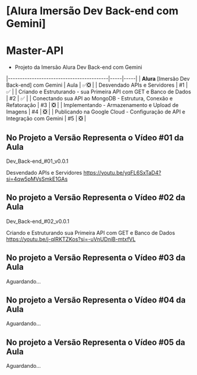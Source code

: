 # [Alura Imersão Dev Back-end com Gemini] 
# Master-API 

* Projeto da Imersão Alura Dev Back-end com Gemini

|------------------------------------------|-----|-----|
| **Alura** [Imersão Dev Back-end] com Gemini | Aula | ✅❎ |
| Desvendado APIs e Servidores | #1 | ✅ |
| Criando e Estruturando - sua Primeira API com GET e Banco de Dados | #2 | ✅ |
| Conectando sua API ao MongoDB - Estrutura, Conexão e Refatoração | #3 | ❎ |
| Implementando - Armazenamento e Upload de Imagens | #4 | ❎ |
| Publicando na Google Cloud - Configuração de API e Integração com Gemini | #5 | ❎ |


## No Projeto a Versão Representa o Vídeo #01 da Aula


Dev_Back-end_#01_v0.0.1

Desvendado APIs e Servidores 
https://youtu.be/yqFL6SxTaD4?si=4qw5pMVsSmkE1GAs

## No projeto a Versão Representa o Vídeo #02 da Aula

Dev_Back-end_#02_v0.0.1

Criando e Estruturando sua Primeira API com GET e Banco de Dados
https://youtu.be/j-qIRKTZKos?si=-uVnUDniB-mtxfVL

## No projeto a Versão Representa o Vídeo #03 da Aula

Aguardando…

## No projeto a Versão Representa o Vídeo #04 da Aula

Aguardando…


## No projeto a Versão Representa o Vídeo #05 da Aula

Aguardando…

